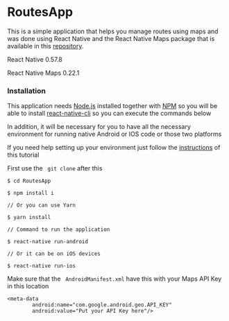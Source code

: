 # RoutesApp

This is a simple application that helps you manage routes using maps and was done using React Native and the React Native Maps package that is available in this [repository](https://github.com/react-community/react-native-maps).

 React Native 0.57.8
 
 React Native Maps 0.22.1

### Installation

This application needs [Node.js](https://nodejs.org/) installed together with [NPM](https://www.npmjs.com/get-npm) so you will be able to install [ react-native-cli](https://www.npmjs.com/package/react-native-cli) so you can execute the commands below

In addition, it will be necessary for you to have all the necessary environment for running native Android or IOS code or those two platforms

If you need help setting up your environment just follow the [instructions](https://rocketseat.com.br/assets/files/development-environment-rn.pdf) of this tutorial

First use the `` git clone`` after this

```
$ cd RoutesApp

$ npm install i 

// Or you can use Yarn

$ yarn install

// Command to run the application

$ react-native run-android

// Or it can be on iOS devices

$ react-native run-ios
```
Make sure that the `` AndroidManifest.xml`` have this with your Maps API Key in this location

```
<meta-data 
        android:name="com.google.android.geo.API_KEY"
        android:value="Put your API Key here"/>
```
